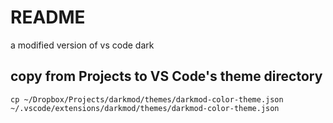 # README
a modified version of vs code dark



## copy from Projects to VS Code's theme directory
`cp ~/Dropbox/Projects/darkmod/themes/darkmod-color-theme.json ~/.vscode/extensions/darkmod/themes/darkmod-color-theme.json`